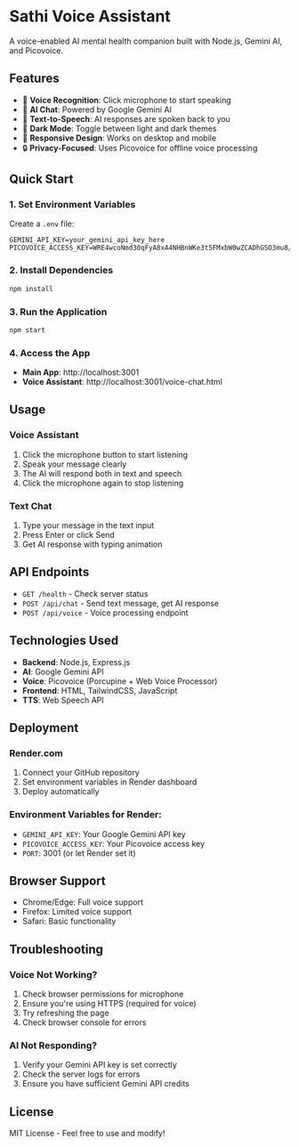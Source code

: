 # Sathi Voice Assistant

A voice-enabled AI mental health companion built with Node.js, Gemini AI, and Picovoice.

## Features

- 🎤 **Voice Recognition**: Click microphone to start speaking
- 🤖 **AI Chat**: Powered by Google Gemini AI
- 🎵 **Text-to-Speech**: AI responses are spoken back to you
- 🌙 **Dark Mode**: Toggle between light and dark themes
- 📱 **Responsive Design**: Works on desktop and mobile
- 🔒 **Privacy-Focused**: Uses Picovoice for offline voice processing

## Quick Start

### 1. Set Environment Variables
Create a `.env` file:
```env
GEMINI_API_KEY=your_gemini_api_key_here
PICOVOICE_ACCESS_KEY=WRE4wcoNmd30qFyA8xA4NHBnWKe3t5FMxbW0wZCADhGSO3mu8/0R9Q==
```

### 2. Install Dependencies
```bash
npm install
```

### 3. Run the Application
```bash
npm start
```

### 4. Access the App
- **Main App**: http://localhost:3001
- **Voice Assistant**: http://localhost:3001/voice-chat.html

## Usage

### Voice Assistant
1. Click the microphone button to start listening
2. Speak your message clearly
3. The AI will respond both in text and speech
4. Click the microphone again to stop listening

### Text Chat
1. Type your message in the text input
2. Press Enter or click Send
3. Get AI response with typing animation

## API Endpoints

- `GET /health` - Check server status
- `POST /api/chat` - Send text message, get AI response
- `POST /api/voice` - Voice processing endpoint

## Technologies Used

- **Backend**: Node.js, Express.js
- **AI**: Google Gemini API
- **Voice**: Picovoice (Porcupine + Web Voice Processor)
- **Frontend**: HTML, TailwindCSS, JavaScript
- **TTS**: Web Speech API

## Deployment

### Render.com
1. Connect your GitHub repository
2. Set environment variables in Render dashboard
3. Deploy automatically

### Environment Variables for Render:
- `GEMINI_API_KEY`: Your Google Gemini API key
- `PICOVOICE_ACCESS_KEY`: Your Picovoice access key
- `PORT`: 3001 (or let Render set it)

## Browser Support

- Chrome/Edge: Full voice support
- Firefox: Limited voice support
- Safari: Basic functionality

## Troubleshooting

### Voice Not Working?
1. Check browser permissions for microphone
2. Ensure you're using HTTPS (required for voice)
3. Try refreshing the page
4. Check browser console for errors

### AI Not Responding?
1. Verify your Gemini API key is set correctly
2. Check the server logs for errors
3. Ensure you have sufficient Gemini API credits

## License

MIT License - Feel free to use and modify!



